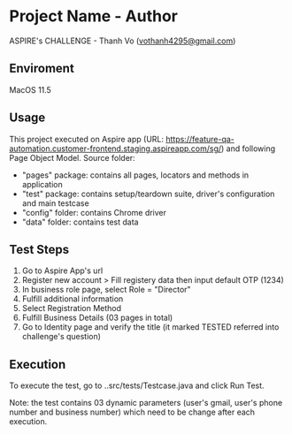 # Project Name - Author
ASPIRE's CHALLENGE - Thanh Vo (vothanh4295@gmail.com)

## Enviroment
MacOS 11.5

## Usage
This project executed on Aspire app (URL: https://feature-qa-automation.customer-frontend.staging.aspireapp.com/sg/) and following Page Object Model.
Source folder:
- "pages" package: contains all pages, locators and methods in application
- "test" package: contains setup/teardown suite, driver's configuration and main testcase
- "config" folder: contains Chrome driver
- "data" folder: contains test data

## Test Steps
1. Go to Aspire App's url
2. Register new account > Fill registery data then input default OTP (1234)
3. In business role page, select Role = "Director"
4. Fulfill additional information
5. Select Registration Method
6. Fulfill Business Details (03 pages in total)
7. Go to Identity page and verify the title (it marked TESTED referred into challenge's question)

## Execution
To execute the test, go to ..src/tests/Testcase.java and click Run Test.

Note: the test contains 03 dynamic parameters (user's gmail, user's phone number and business number) which need to be change after each execution.